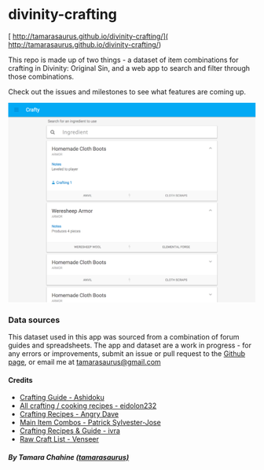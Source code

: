 divinity-crafting
=================

[ http://tamarasaurus.github.io/divinity-crafting/]( http://tamarasaurus.github.io/divinity-crafting/)

This repo is made up of two things - a dataset of item combinations for crafting in Divinity: Original Sin, and a web app to search and filter through those combinations. 

Check out the issues and milestones to see what features are coming up.

![Screenshot](https://raw.githubusercontent.com/tamarasaurus/divinity-crafting/gh-pages/crafty.png)


### Data sources

This dataset used in this app was sourced from a combination of forum guides and spreadsheets. The app and dataset are a work in progress - for any errors or improvements, submit an issue or pull request to the [Github page](https://github.com/tamarasaurus/divinity-crafting), or email me at&nbsp;[tamarasaurus@gmail.com](mailto:tamarasaurus@gmail.com)

#### Credits

*   [Crafting Guide - Ashidoku](http://www.reddit.com/r/DivinityOriginalSin/comments/29rlwx/crafting_guide/)
*   [All crafting / cooking recipes - eidolon232](http://steamcommunity.com/app/230230/discussions/4/522730702195328107/)
*   [Crafting Recipes - Angry Dave](http://www.larian.com/forums/ubbthreads.php?ubb=showflat&amp;Number=506826&amp;page=1)
*   [Main Item Combos - Patrick Sylvester-Jose](https://docs.google.com/file/d/0B_fs99UGk4Q_czRyMDRxb0lBdWM/edit)
*   [Crafting Recipes &amp; Guide - ivra](http://www.larian.com/forums/ubbthreads.php?ubb=showflat&amp;Number=524643)
*   [Raw Craft List - Venseer](https://docs.google.com/file/d/0B2BGWRFwPJkuS0Y2WUxHUXpEdFk/edit)

##### By Tamara Chahine [(tamarasaurus)](https://github.com/tamarasaurus/)
